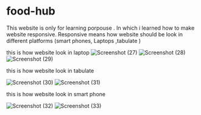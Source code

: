 # food-hub
This website is only for learning porpouse .
In which i learned how to make website
responsive.
Responsive means how website should be
look in different platforms (smart phones,
Laptops ,tabulate )

this  is how website look in laptop
![Screenshot (27)](https://user-images.githubusercontent.com/82050918/145086848-a2bfa802-8905-4e4e-a00b-6fbf1226d9fa.png)
![Screenshot (28)](https://user-images.githubusercontent.com/82050918/145086856-c979a88b-a929-4539-bf5b-6f13efc3bfc1.png)
![Screenshot (29)](https://user-images.githubusercontent.com/82050918/145086870-29265109-7896-4bb0-8f7e-ea71b0fe1b2b.png)


this  is how website look in tabulate

![Screenshot (30)](https://user-images.githubusercontent.com/82050918/145087125-a1ab00e1-0f2c-49e6-83d7-7a3235281bb1.png)
![Screenshot (31)](https://user-images.githubusercontent.com/82050918/145087139-c0be64b0-959b-4fc3-b0d1-e5110061339a.png)


this  is how website look in smart phone

![Screenshot (32)](https://user-images.githubusercontent.com/82050918/145087233-6a63b8a4-8590-471b-9d4c-bbd280dba14b.png)
![Screenshot (33)](https://user-images.githubusercontent.com/82050918/145087239-12a301af-ba83-4267-909a-33d0ef514b45.png)
